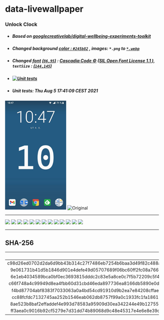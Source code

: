 # data-livewallpaper
### Unlock Clock 
- ##### Based on [googlecreativelab/digital-wellbeing-experiments-toolkit](https://github.com/googlecreativelab/digital-wellbeing-experiments-toolkit/tree/master/liveWallpaper)
- ##### Changed *background [color : `#245b82`](https://github.com/milankomaj/data-livewallpaper/blob/b5c08d901c4341d0178ba37436c8bee609b97a44/app/src/main/res/values/colors.xml#L22)* , *images:* *`*.png`* to  [`*.webp`](https://developers.google.com/speed/webp)
- ##### Changed *[font](app/src/main/res/font/mon.ttf) [(`86,95`)](https://github.com/milankomaj/data-livewallpaper/blob/b5c08d901c4341d0178ba37436c8bee609b97a44/app/src/main/java/com/digitalwellbeingexperiments/toolkit/datalivewallpaper/UnlockCounterWallpaper.kt#L81)* : [ Cascadia Code :copyright:](https://github.com/microsoft/cascadia-code) ([SIL Open Font License 1.1 ](https://github.com/microsoft/cascadia-code/blob/main/LICENSE)), *`textSize` : [(`144,145`)](https://github.com/milankomaj/data-livewallpaper/blob/b5c08d901c4341d0178ba37436c8bee609b97a44/app/src/main/java/com/digitalwellbeingexperiments/toolkit/datalivewallpaper/UnlockCounterWallpaper.kt#L143)*
- #####  [![Unit tests](https://github.com/milankomaj/data-livewallpaper/actions/workflows/gradlew_test.yml/badge.svg?branch=master)](https://github.com/milankomaj/data-livewallpaper/actions/workflows/gradlew_test.yml)
- #####  Unit tests: Thu Aug  5 17:41:09 CEST 2021

<img src="https://raw.githubusercontent.com/milankomaj/data-livewallpaper/master/.gitbook/assets/Screenshot.jpg" width="200" title="👉  With change  👈"> <img src="https://play-lh.googleusercontent.com/5jrV7gPOVdXPw54SXDEqnQIbQlfb6mziR5JDwu7-04rUofHSPp-cJo2TveEUXQvHjW4=w1366-h695" width="178" title="Original">

---
![](https://dev-badge.eleonora.workers.dev/github/releases/milankomaj/data-livewallpaper?icon=github&style=flat&scale=1) 
![](https://dev-badge.eleonora.workers.dev/github/tags/milankomaj/data-livewallpaper?icon=github&style=flat&scale=1) 
![](https://dev-badge.eleonora.workers.dev/github/release/milankomaj/data-livewallpaper?icon=github&style=flat&scale=1) 
![](https://dev-badge.eleonora.workers.dev/github/stars/milankomaj/data-livewallpaper?icon=github&style=flat&scale=1) 
![](https://dev-badge.eleonora.workers.dev/github/watchers/milankomaj/data-livewallpaper?icon=github&style=flat&scale=1) 
![](https://dev-badge.eleonora.workers.dev/github/forks/milankomaj/data-livewallpaper?icon=github&style=flat&scale=1) 
![](https://dev-badge.eleonora.workers.dev/github/issues/milankomaj/data-livewallpaper?icon=github&style=flat&scale=1) 
![](https://dev-badge.eleonora.workers.dev/github/open-issues/milankomaj/data-livewallpaper?icon=github&style=flat&scale=1) 
![](https://dev-badge.eleonora.workers.dev/github/closed-issues/milankomaj/data-livewallpaper?icon=github&style=flat&scale=1) 
![](https://dev-badge.eleonora.workers.dev/github/prs/milankomaj/data-livewallpaper?icon=github&style=flat&scale=1) 
![](https://dev-badge.eleonora.workers.dev/github/open-prs/milankomaj/data-livewallpaper?icon=github&style=flat&scale=1) 
![](https://dev-badge.eleonora.workers.dev/github/closed-prs/milankomaj/data-livewallpaper?icon=github&style=flat&scale=1) 
![](https://dev-badge.eleonora.workers.dev/github/merged-prs/milankomaj/data-livewallpaper?icon=github&style=flat&scale=1) 

---
## SHA-256
**sha256** | **file**
---: | :---:
c98d26ed0702d2da6d9bb43b314c27f7486eb7254b6baa3d49f82c488ad8d76c|./artifacts/debug&relase_APKS/data_live_wallpaper_relase_all.apks
9e061731b41d5b1846d901e4defe49d05707689f06bc60ff2fc08a766eecbc57|./artifacts/debug&relase_APKS/data_live_wallpaper_debug_all.apks
6e1eb4034589bca0bf0ec3693815dddc2c83e5a8ce0c7f5b72209c5f4f4e3dab|./artifacts/debug&relase_APK/release/data_live_wallpaper_release.apk
c66f748a4c99949d8ea4fbb60d31cbd46eda897736ea8166db5890e0d4ac902f|./artifacts/debug&relase_APK/debug/data_live_wallpaper_debug.apk
f4bd87704abf8383f7033063a0a4bd54cd91910d9b2ea7e84208cffae23d5d1f|./artifacts/debug&relase_Nokia5_APKS/data_live_wallpaper_nokia5_debug.apks
cc88fcfdc7132745aa252b1546eab062db8757f99a0c1933fc1fa18612202f03|./artifacts/debug&relase_Nokia5_APKS/data_live_wallpaper_nokia5_relase.apks
8ae523b8baf2effaddef4e993d78583a95909d30ea342244e49b127555b32f83|./artifacts/debug&relase_AAB/release/app-release.aab
ff3aea0c9016b92cf5279e7d31dd74b89068d9c48e45317e4e6e8e39c3044ff0|./artifacts/debug&relase_AAB/debug/app-debug.aab
